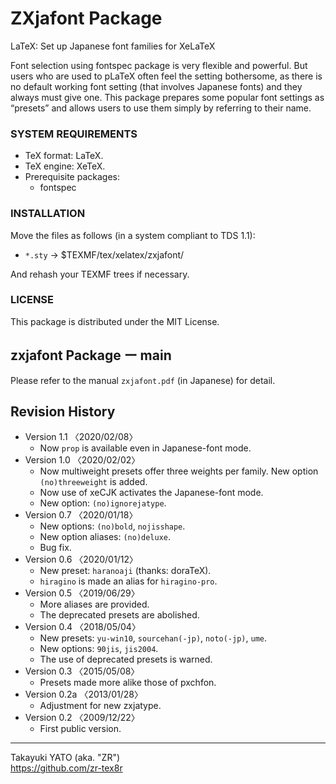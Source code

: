 ZXjafont Package
================

LaTeX: Set up Japanese font families for XeLaTeX

Font selection using fontspec package is very flexible and powerful.
But users who are used to pLaTeX often feel the setting bothersome,
as there is no default working font setting (that involves Japanese
fonts) and they always must give one. This package prepares some
popular font settings as “presets” and allows users to use them
simply by referring to their name.

### SYSTEM REQUIREMENTS

  * TeX format: LaTeX.
  * TeX engine: XeTeX.
  * Prerequisite packages:
      - fontspec

### INSTALLATION

Move the files as follows (in a system compliant to TDS 1.1):

  - `*.sty`   → $TEXMF/tex/xelatex/zxjafont/

And rehash your TEXMF trees if necessary.

### LICENSE

This package is distributed under the MIT License.


zxjafont Package ー main
------------------------

Please refer to the manual `zxjafont.pdf` (in Japanese) for detail.


Revision History
----------------

  * Version 1.1  〈2020/02/08〉
      - Now `prop` is available even in Japanese-font mode.
  * Version 1.0  〈2020/02/02〉
      - Now multiweight presets offer three weights per family. New
        option `(no)threeweight` is added.
      - Now use of xeCJK activates the Japanese-font mode.
      - New option: `(no)ignorejatype`.
  * Version 0.7  〈2020/01/18〉
      - New options: `(no)bold`, `nojisshape`.
      - New option aliases: `(no)deluxe`.
      - Bug fix.
  * Version 0.6  〈2020/01/12〉
      - New preset: `haranoaji` (thanks: doraTeX).
      - `hiragino` is made an alias for `hiragino-pro`.
  * Version 0.5  〈2019/06/29〉
      - More aliases are provided.
      - The deprecated presets are abolished.
  * Version 0.4  〈2018/05/04〉
      - New presets: `yu-win10`, `sourcehan(-jp)`, `noto(-jp)`, `ume`.
      - New options: `90jis`, `jis2004`.
      - The use of deprecated presets is warned.
  * Version 0.3  〈2015/05/08〉
      - Presets made more alike those of pxchfon.
  * Version 0.2a 〈2013/01/28〉
      - Adjustment for new zxjatype.
  * Version 0.2  〈2009/12/22〉
      - First public version.

--------------------
Takayuki YATO (aka. "ZR")  
https://github.com/zr-tex8r
